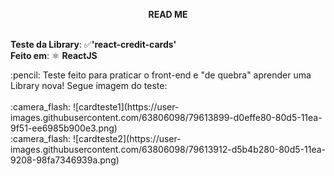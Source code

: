 **<p align="center">READ ME** <p/> <br />
**Teste da Library**: :white_check_mark:**'react-credit-cards'** <br />
**Feito em**:  ⚛️ **ReactJS**
<p />
<h />
:pencil: Teste feito para praticar o front-end e "de quebra" aprender uma Library nova! Segue imagem do teste: <br />
<br />
:camera_flash: ![cardteste1](https://user-images.githubusercontent.com/63806098/79613899-d0effe80-80d5-11ea-9f51-ee6985b900e3.png)
<br />
:camera_flash: ![cardteste2](https://user-images.githubusercontent.com/63806098/79613912-d5b4b280-80d5-11ea-9208-98fa7346939a.png)


